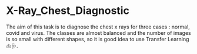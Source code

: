 # X-Ray_Chest_Diagnostic
The aim of this task is to diagnose the chest x rays for three cases : normal, covid and virus. The classes are almost balanced and the number of images is so small with different shapes, so it is good idea to use Transfer Learning 🫁🩺.
